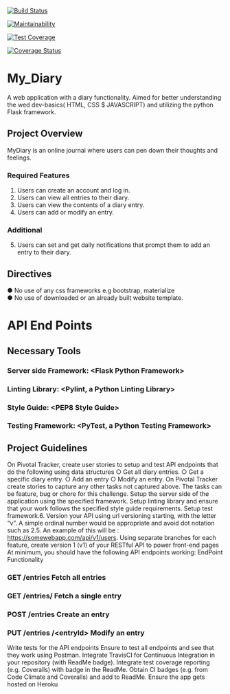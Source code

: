 [![Build Status](https://travis-ci.org/GransonO/My_Diary.svg?branch=develop)](https://travis-ci.org/GransonO/My_Diary)

[![Maintainability](https://api.codeclimate.com/v1/badges/641fd6175f184e959490/maintainability)](https://codeclimate.com/github/GransonO/My_Diary/maintainability)

[![Test Coverage](https://api.codeclimate.com/v1/badges/641fd6175f184e959490/test_coverage)](https://codeclimate.com/github/GransonO/My_Diary/test_coverage)

[![Coverage Status](https://coveralls.io/repos/github/GransonO/My_Diary/badge.svg?branch=develop)](https://coveralls.io/github/GransonO/My_Diary?branch=develop)

# My_Diary
A web application with a diary functionality.
Aimed for better understanding the wed dev-basics( HTML, CSS $ JAVASCRIPT) and utilizing the python Flask framework. 

## Project Overview
MyDiary is an online journal where users can pen down their thoughts and feelings. 

### Required Features
1.	Users can create an account and log in.
2.	Users can view all entries to their diary.
3.	Users can view the contents of a diary entry.
4.	Users can add or modify an entry.
### Additional
5.	Users can set and get daily notifications that prompt them to add an entry to their diary.

## Directives
●	No use of any css frameworks e.g bootstrap, materialize  
●	No use of downloaded or an already built website template.

# API End Points
## Necessary Tools
### Server side Framework: ​<​Flask Python Framework>
### Linting Library: ​<​Pylint, a Python Linting Library​>
### Style Guide: ​<​PEP8 Style Guide​>
### Testing Framework: ​<​PyTest, a Python Testing Framework​>

## Project Guidelines
On Pivotal Tracker, create user stories to setup and test API endpoints that do the
following using data structures
○ Get all diary entries.
○ Get a specific diary entry.
○ Add an entry
○ Modify an entry.
On Pivotal Tracker create stories to capture any other tasks not captured above. The
tasks can be feature, bug or chore for this challenge.
Setup the server side of the application using the specified framework.
Setup linting library and ensure that your work follows the specified style guide
requirements.
Setup test framework.6. Version your API using url versioning starting, with the letter “v”. A simple ordinal
number would be appropriate and avoid dot notation such as 2.5. An example of this
will be​ : ​https://somewebapp.com/api/v1/users​.
Using separate branches for each feature, create version 1 (v1) of your RESTful API to power front-end pages
At minimum, you should have the following API endpoints working:
EndPoint Functionality
### GET /entries Fetch all entries
### GET /entries/<entryId> Fetch a single entry
### POST /entries Create an entry
### PUT /​entries​ /<​entryId​ > Modify an entry
Write tests for the API endpoints
Ensure to test all endpoints and see that they work using Postman.
Integrate ​TravisCI​ for Continuous Integration in your repository (with ​ReadMe​ badge).
Integrate test coverage reporting (e.g. Coveralls) with badge in the ​ReadMe.
Obtain CI badges (e.g. from Code Climate and Coveralls) and add to ​ReadMe​.
Ensure the app gets hosted on Heroku
